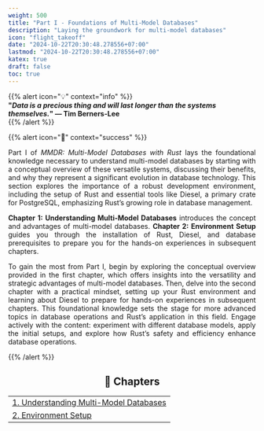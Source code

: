 ```yaml
---
weight: 500  
title: "Part I - Foundations of Multi-Model Databases"  
description: "Laying the groundwork for multi-model databases"  
icon: "flight_takeoff"  
date: "2024-10-22T20:30:48.278556+07:00"  
lastmod: "2024-10-22T20:30:48.278556+07:00"  
katex: true  
draft: false  
toc: true  
---
```


{{% alert icon="💡" context="info" %}}  
<strong>"<em>Data is a precious thing and will last longer than the systems themselves.</em>" — Tim Berners-Lee</strong>  
{{% /alert %}}

{{% alert icon="📘" context="success" %}}  

<p style="text-align: justify;">  
Part I of <em>MMDR: Multi-Model Databases with Rust</em> lays the foundational knowledge necessary to understand multi-model databases by starting with a conceptual overview of these versatile systems, discussing their benefits, and why they represent a significant evolution in database technology. This section explores the importance of a robust development environment, including the setup of Rust and essential tools like Diesel, a primary crate for PostgreSQL, emphasizing Rust’s growing role in database management.  
</p>

<p style="text-align: justify;">  
<strong>Chapter 1: Understanding Multi-Model Databases</strong> introduces the concept and advantages of multi-model databases. <strong>Chapter 2: Environment Setup</strong> guides you through the installation of Rust, Diesel, and database prerequisites to prepare you for the hands-on experiences in subsequent chapters.  
</p>

<p style="text-align: justify;">  
To gain the most from Part I, begin by exploring the conceptual overview provided in the first chapter, which offers insights into the versatility and strategic advantages of multi-model databases. Then, delve into the second chapter with a practical mindset, setting up your Rust environment and learning about Diesel to prepare for hands-on experiences in subsequent chapters. This foundational knowledge sets the stage for more advanced topics in database operations and Rust’s application in this field. Engage actively with the content: experiment with different database models, apply the initial setups, and explore how Rust’s safety and efficiency enhance database operations.  
</p>

{{% /alert %}}

<center>

## **🧠 Chapters**

</center>

<div class="container mt-4">
    <div class="row">
        <div class="col-md-12">
            <table class="table table-hover">
                <tbody>
                    <tr>
                        <td><a href="/docs/part-i/chapter-1/" class="text-decoration-none">1. Understanding Multi-Model Databases</a></td>
                    </tr>
                    <tr>
                        <td><a href="/docs/part-i/chapter-2/" class="text-decoration-none">2. Environment Setup</a></td>
                    </tr>
                </tbody>
            </table>
        </div>
    </div>
</div>
